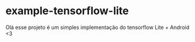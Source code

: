 # example-tensorflow-lite

Olá esse projeto é um simples implementação do tensorflow Lite + Android <3
